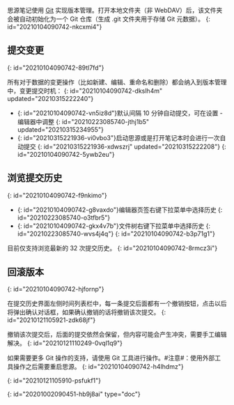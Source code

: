 思源笔记使用 [Git](https://git-scm.com/) 实现版本管理。打开本地文件夹（非 WebDAV）后，该文件夹会被自动初始化为一个 Git 仓库（生成 .git 文件夹用于存储 Git 元数据）。
{: id="20210104090742-nkcxmi4"}

## 提交变更
{: id="20210104090742-89tl7fd"}

所有对于数据的变更操作（比如新建、编辑、重命名和删除）都会纳入到版本管理中，变更提交时机：
{: id="20210104090742-dkslh4m" updated="20210315222240"}

* {: id="20210104090742-vn5iz8d"}默认间隔 10 分钟自动提交，可在设置 - 编辑器中调整
  {: id="20210223085740-jthj1b5" updated="20210315234955"}
* {: id="20210315221936-vi0vbo3"}启动思源或是打开笔记本时会进行一次自动提交
  {: id="20210315221936-xdwszrj" updated="20210315222208"}
{: id="20210104090742-5ywb2eu"}

## 浏览提交历史
{: id="20210104090742-f9nkimo"}

* {: id="20210104090742-g8vaxdo"}编辑器页签右键下拉菜单中选择历史
  {: id="20210223085740-o3tfbr5"}
* {: id="20210104090742-gkx4v7b"}文件树右键下拉菜单中选择历史
  {: id="20210223085740-wvs4j4q"}
{: id="20210104090742-b3p71g1"}

目前仅支持浏览最新的 32 次提交历史。
{: id="20210104090742-8rmcz3i"}

## 回滚版本
{: id="20210104090742-hjfornp"}

在提交历史界面左侧时间列表栏中，每一条提交后面都有一个撤销按钮，点击以后将弹出确认对话框，如果确认撤销的话将撤销该次提交。
{: id="20210121105921-zdk68jf"}

撤销该次提交后，后面的提交依然会保留，但内容可能会产生冲突，需要手工编辑解决。
{: id="20210121110249-0vql1q9"}

如果需要更多 Git 操作的支持，请使用 Git 工具进行操作。#注意#：使用外部工具操作之后需要重启思源。
{: id="20210104090742-h4lhdmz"}

{: id="20210121105910-psfukf1"}


{: id="20201002090451-hb9j8ai" type="doc"}
